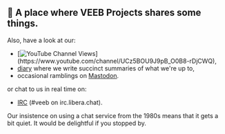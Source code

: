 ## 👋 A place where VEEB Projects shares some things.

Also, have a look at our:

- [![YouTube Channel Views]("https://img.shields.io/youtube/channel/views/UCz5BOU9J9pB_O0B8-rDjCWQ?style=flat&logo=youtube&logoColor=red&labelColor=white&color=ffed53")](https://www.youtube.com/channel/UCz5BOU9J9pB_O0B8-rDjCWQ),
- [diary](https://veeb.ch/projects) where we write succinct summaries of what we're up to,
- occasional ramblings on <a rel="me" href="https://fosstodon.org/@veeb">Mastodon</a>.


 
or chat to us in real time on:

- [IRC](https://web.libera.chat/?nick=LotOfFroth%3F#veeb) (#veeb on irc.libera.chat).

Our insistence on using a chat service from the 1980s means that it gets a bit quiet. It would be delightful if you stopped by. 

<!---
veebch/veebch is a ✨ special ✨ repository because its `README.md` (this file) appears on your GitHub profile.
You can click the Preview link to take a look at your changes.
--->
